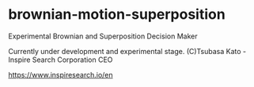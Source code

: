 # brownian-motion-superposition
Experimental Brownian and Superposition Decision Maker

Currently under development and experimental stage.
(C)Tsubasa Kato - Inspire Search Corporation CEO 

https://www.inspiresearch.io/en
